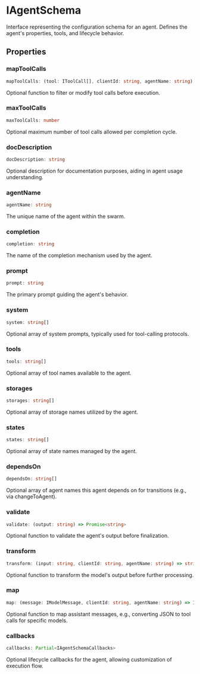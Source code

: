 # IAgentSchema

Interface representing the configuration schema for an agent.
Defines the agent's properties, tools, and lifecycle behavior.

## Properties

### mapToolCalls

```ts
mapToolCalls: (tool: IToolCall[], clientId: string, agentName: string) => IToolCall[] | Promise<IToolCall[]>
```

Optional function to filter or modify tool calls before execution.

### maxToolCalls

```ts
maxToolCalls: number
```

Optional maximum number of tool calls allowed per completion cycle.

### docDescription

```ts
docDescription: string
```

Optional description for documentation purposes, aiding in agent usage understanding.

### agentName

```ts
agentName: string
```

The unique name of the agent within the swarm.

### completion

```ts
completion: string
```

The name of the completion mechanism used by the agent.

### prompt

```ts
prompt: string
```

The primary prompt guiding the agent's behavior.

### system

```ts
system: string[]
```

Optional array of system prompts, typically used for tool-calling protocols.

### tools

```ts
tools: string[]
```

Optional array of tool names available to the agent.

### storages

```ts
storages: string[]
```

Optional array of storage names utilized by the agent.

### states

```ts
states: string[]
```

Optional array of state names managed by the agent.

### dependsOn

```ts
dependsOn: string[]
```

Optional array of agent names this agent depends on for transitions (e.g., via changeToAgent).

### validate

```ts
validate: (output: string) => Promise<string>
```

Optional function to validate the agent's output before finalization.

### transform

```ts
transform: (input: string, clientId: string, agentName: string) => string | Promise<string>
```

Optional function to transform the model's output before further processing.

### map

```ts
map: (message: IModelMessage, clientId: string, agentName: string) => IModelMessage | Promise<IModelMessage>
```

Optional function to map assistant messages, e.g., converting JSON to tool calls for specific models.

### callbacks

```ts
callbacks: Partial<IAgentSchemaCallbacks>
```

Optional lifecycle callbacks for the agent, allowing customization of execution flow.
